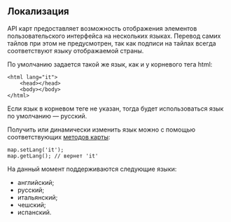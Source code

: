 ## Локализация

API карт предоставляет возможность отображения элементов пользовательского интерфейса на нескольких языках. Перевод самих тайлов при этом не предусмотрен, так как подписи на тайлах всегда соответствуют языку отображаемой страны.

По умолчанию задается такой же язык, как и у корневого тега html:

    <html lang="it">
        <head></head>
        <body></body>
    </html>

Если язык в корневом теге не указан, тогда будет использоваться язык по умолчанию — русский.

Получить или динамически изменить язык можно с помощью соответствующих <a href="#">методов карты</a>:

    map.setLang('it');
    map.getLang(); // вернет 'it'

На данный момент поддерживаются следующие языки:

* английский;
* русский;
* итальянский;
* чешский;
* испанский.